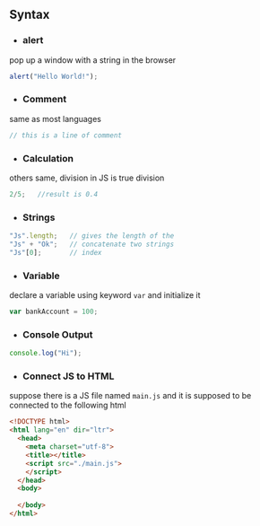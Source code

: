 ## Syntax
- ### alert
pop up a window with a string in the browser
```Javascript
alert("Hello World!");
```
- ### Comment
same as most languages
```Javascript
// this is a line of comment
```
- ### Calculation
others same, division in JS is true division
```Javascript
2/5;   //result is 0.4
```
- ### Strings
```Javascript
"Js".length;   // gives the length of the 
"Js" + "Ok";   // concatenate two strings
"Js"[0];       // index
```
- ### Variable
declare a variable using keyword `var` and initialize it
```Javascript
var bankAccount = 100;
```
- ### Console Output
```Javascript
console.log("Hi");
```
- ### Connect JS to HTML
suppose there is a JS file named `main.js` and it is supposed to be connected to the following html
```html
<!DOCTYPE html>
<html lang="en" dir="ltr">
  <head>
    <meta charset="utf-8">
    <title></title>
    <script src="./main.js">
    </script>
  </head>
  <body>
    
  </body>
</html>
```


